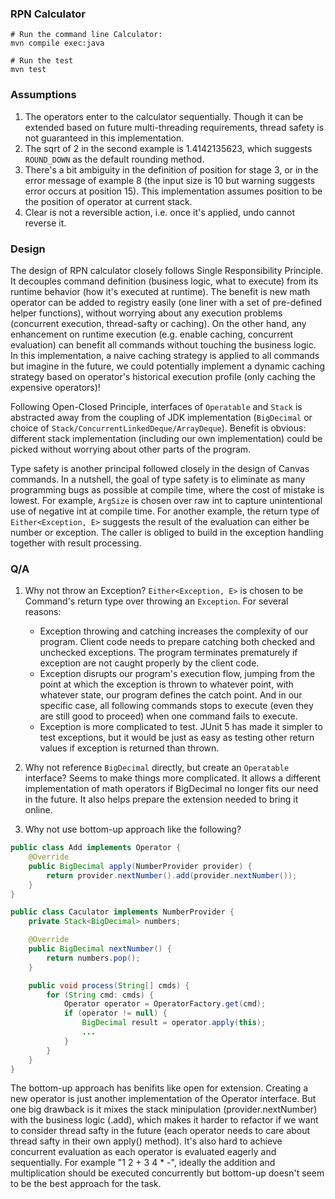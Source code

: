 ### RPN Calculator

````
# Run the command line Calculator:
mvn compile exec:java

# Run the test
mvn test
````

### Assumptions
1. The operators enter to the calculator sequentially. Though it can be extended based on future multi-threading requirements, thread safety is not guaranteed in this implementation.
1. The sqrt of 2 in the second example is 1.4142135623, which suggests `ROUND_DOWN` as the default rounding method.
1. There's a bit ambiguity in the definition of position for stage 3, or in the error message of example 8 (the input size is 10 but warning suggests error occurs at position 15). This implementation assumes position to be the position of operator at current stack.
1. Clear is not a reversible action, i.e. once it's applied, undo cannot reverse it.

### Design
The design of RPN calculator closely follows Single Responsibility Principle. It decouples command definition (business logic, what to execute) from its runtime behavior (how it's executed at runtime). The benefit is new math operator can be added to registry easily (one liner with a set of pre-defined helper functions), without worrying about any execution problems (concurrent execution, thread-safty or caching). On the other hand, any enhancement on runtime execution (e.g. enable caching, concurrent evaluation) can benefit all commands without touching the business logic. In this implementation, a naive caching strategy is applied to all commands but imagine in the future, we could potentially implement a dynamic caching strategy based on operator's historical execution profile (only caching the expensive operators)!

Following Open-Closed Principle, interfaces of `Operatable` and `Stack` is abstracted away from the coupling of JDK implementation (`BigDecimal` or choice of `Stack/ConcurrentLinkedDeque/ArrayDeque`). Benefit is obvious: different stack implementation (including our own implementation) could be picked without worrying about other parts of the program.

Type safety is another principal followed closely in the design of Canvas commands. In a nutshell, the goal of type safety is to eliminate as many programming bugs as possible at compile time, where the cost of mistake is lowest. For example, `ArgSize` is chosen over raw int to capture unintentional use of negative int at compile time. For another example, the return type of `Either<Exception, E>` suggests the result of the evaluation can either be number or exception. The caller is obliged to build in the exception handling together with result processing.

### Q/A
1. Why not throw an Exception?
 `Either<Exception, E>` is chosen to be Command's return type over throwing an `Exception`. For several reasons:
    - Exception throwing and catching increases the complexity of our program. Client code needs to prepare catching both checked and unchecked exceptions. The program terminates prematurely if exception are not caught properly by the client code. 
    - Exception disrupts our program's execution flow, jumping from the point at which the exception is thrown to whatever point, with whatever state, our program defines the catch point. And in our specific case, all following commands stops to execute (even they are still good to proceed) when one command fails to execute.
    - Exception is more complicated to test. JUnit 5 has made it simpler to test exceptions, but it would be just as easy as testing other return values if exception is returned than thrown.

1. Why not reference `BigDecimal` directly, but create an `Operatable` interface? Seems to make things more complicated.
It allows a different implementation of math operators if BigDecimal no longer fits our need in the future. It also helps prepare the extension needed to bring it online.

1. Why not use bottom-up approach like the following?

```java
public class Add implements Operator {
    @Override
    public BigDecimal apply(NumberProvider provider) {
        return provider.nextNumber().add(provider.nextNumber());
    }
}

public class Caculator implements NumberProvider {
    private Stack<BigDecimal> numbers;

    @Override
    public BigDecimal nextNumber() {
        return numbers.pop();
    }

    public void process(String[] cmds) {
        for (String cmd: cmds) {
            Operator operator = OperatorFactory.get(cmd);
            if (operator != null) {
                BigDecimal result = operator.apply(this);
                ...
            }
        }
    }
}
```

The bottom-up approach has benifits like open for extension. Creating a new operator is just another implementation of the Operator interface. But one big drawback is it mixes the stack minipulation (provider.nextNumber) with the business logic (.add), which makes it harder to refactor if we want to consider thread safty in the future (each operator needs to care about thread safty in their own apply() method). It's also hard to achieve concurrent evaluation as each operator is evaluated eagerly and sequentially. For example "1 2 + 3 4 * -", ideally the addition and multiplication should be executed concurrently but bottom-up doesn't seem to be the best approach for the task. 

